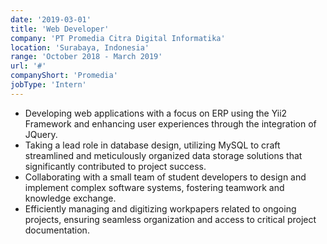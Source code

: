 ```yaml
---
date: '2019-03-01'
title: 'Web Developer'
company: 'PT Promedia Citra Digital Informatika'
location: 'Surabaya, Indonesia'
range: 'October 2018 - March 2019'
url: '#'
companyShort: 'Promedia'
jobType: 'Intern'
---
```


- Developing web applications with a focus on ERP using the Yii2 Framework and enhancing user experiences through the integration of JQuery.
- Taking a lead role in database design, utilizing MySQL to craft streamlined and meticulously organized data storage solutions that significantly contributed to project success.
- Collaborating with a small team of student developers to design and implement complex software systems, fostering teamwork and knowledge exchange.
- Efficiently managing and digitizing workpapers related to ongoing projects, ensuring seamless organization and access to critical project documentation.
